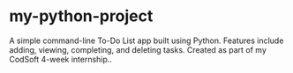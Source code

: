# my-python-project
A simple command-line To-Do List app built using Python. Features include adding, viewing, completing, and deleting tasks. Created as part of my CodSoft 4-week internship..
